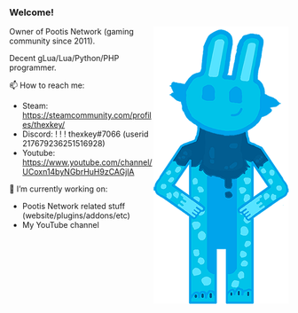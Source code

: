 ### Welcome!

<img src="./its_me.png" align="right"/>

Owner of Pootis Network (gaming community since 2011).

Decent gLua/Lua/Python/PHP programmer.

📫 How to reach me:
  - Steam: https://steamcommunity.com/profiles/thexkey/
  - Discord: ! ! ! thexkey#7066 (userid 217679236251516928)
  - Youtube: https://www.youtube.com/channel/UCoxn14byNGbrHuH9zCAGjlA
 
🔭 I’m currently working on:
  - Pootis Network related stuff (website/plugins/addons/etc)
  - My YouTube channel
